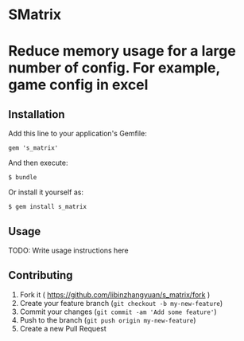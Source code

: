 # SMatrix

# Reduce memory usage for a large number of config.  For example, game config in excel


## Installation

Add this line to your application's Gemfile:

    gem 's_matrix'

And then execute:

    $ bundle

Or install it yourself as:

    $ gem install s_matrix

## Usage

TODO: Write usage instructions here

## Contributing
1. Fork it ( https://github.com/libinzhangyuan/s_matrix/fork )
2. Create your feature branch (`git checkout -b my-new-feature`)
3. Commit your changes (`git commit -am 'Add some feature'`)
4. Push to the branch (`git push origin my-new-feature`)
5. Create a new Pull Request
